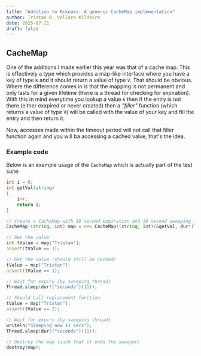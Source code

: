 ```yaml
---
title: "Addition to Niknaks: A generic CacheMap implementation"
author: Tristan B. Velloza Kildaire
date: 2025-07-21
draft: false
---
```


## CacheMap

One of the additions I made earlier this year was that of a cache map. This is
effectively a type which provides a map-like interface where you have a key of
type `K` and it should return a value of type `V`. That should be obvious. Where
the difference comes in is that the mapping is not permanent and only lasts for
a given lifetime (there is a thread for checking for expiration). With this in mind
everytime you lookup a value `K` then if the entry is not there (either exxpired or
never created) then a _"filler"_  function (which returns a value of type `V`)
will be called with the value of your key and fill the entry and then return it.

Now, accesses made within the timeout period will not call that filler function
again and you will ba accessing a cached value, that's the idea.

### Example code

Below is an example usage of the `CacheMap` which is actually part of the test
suite:

```d
int i = 0;
int getVal(string)
{
    i++;
    return i;
}

// Create a CacheMap with 10 second expiration and 10 second sweeping interval
CacheMap!(string, int) map = new CacheMap!(string, int)(&getVal, dur!("seconds")(10));

// Get the value
int tValue = map["Tristan"];
assert(tValue == 1);

// Get the value (should still be cached)
tValue = map["Tristan"];
assert(tValue == 1);

// Wait for expiry (by sweeping thread)
Thread.sleep(dur!("seconds")(11));

// Should call replacement function
tValue = map["Tristan"];
assert(tValue == 2);

// Wait for expiry (by sweeping thread)
writeln("Sleeping now 11 secs");
Thread.sleep(dur!("seconds")(11));

// Destroy the map (such that it ends the sweeper)
destroy(map);
```